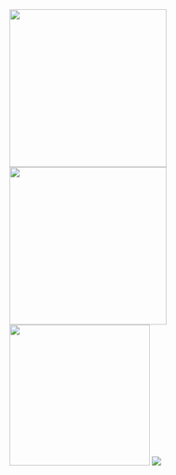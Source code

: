 <div>
  
  <img height="280em" src="https://github-readme-stats.vercel.app/api?username=v1ctorvinicius&show_icons=true&theme=synthwave&include_all_commits=true&count_private=true"/>
  <img height="280em" src="https://github-readme-stats.vercel.app/api/top-langs/?username=v1ctorvinicius&layout=compact&langs_count=16&theme=dark"/>
  <img height="250em" src="https://c.tenor.com/N5eQ2S5LUUEAAAAC/do-the-evolution-pearl-jam.gif"/>
  <img src="https://skillicons.dev/icons?i=html,css,js,ts,nodejs,vue,nuxt,java,spring,postgres,mysql,git,linux,docker,threejs,gcp&perline=4&theme=light" />
  
</div>
